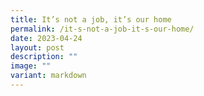 ```yaml
---
title: It’s not a job, it’s our home
permalink: /it-s-not-a-job-it-s-our-home/
date: 2023-04-24
layout: post
description: ""
image: ""
variant: markdown
---
```

